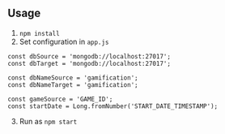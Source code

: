 ## Usage

1. `npm install`
2. Set configuration in `app.js`

```
const dbSource = 'mongodb://localhost:27017';
const dbTarget = 'mongodb://localhost:27017';

const dbNameSource = 'gamification';
const dbNameTarget = 'gamification';

const gameSource = 'GAME_ID';
const startDate = Long.fromNumber('START_DATE_TIMESTAMP');
```

3. Run as `npm start`
